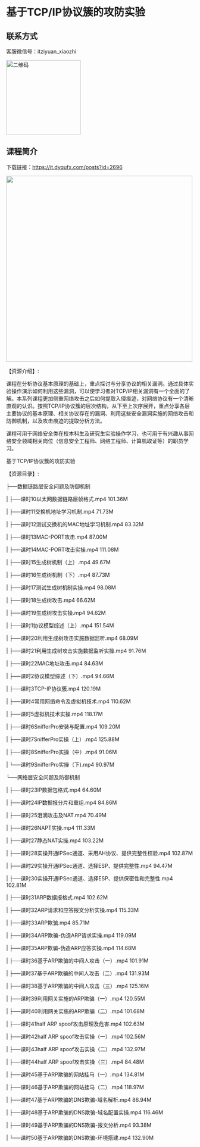 # 基于TCP/IP协议簇的攻防实验

## 联系方式

客服微信号：itziyuan_xiaozhi

<img src="https://ziyuanyun.oss-cn-guangzhou.aliyuncs.com/common/20240614073449/666b82192834a.jpg" width="200" height="200" alt="二维码">

## 课程简介

下载链接：https://it.dyqufx.com/posts?id=2696

<img src="https://ziyuanyun.oss-cn-guangzhou.aliyuncs.com/yun/20240515184226/664491925096f.jpg" width="500" alt="">

  【资源介绍】:

 课程在分析协议基本原理的基础上，重点探讨与分享协议的相关漏洞。通过具体实验操作演示如何利用这些漏洞，可以使学习者对TCP/IP相关漏洞有一个全面的了解。本系列课程更加侧重网络攻击之后如何提取入侵痕迹，对网络协议有一个清晰直观的认识。按照TCP/IP协议簇的层次结构，从下至上次序展开，重点分享各层主要协议的基本原理、相关协议存在的漏洞、利用这些安全漏洞实施的网络攻击和防御机制，以及攻击痕迹的提取分析方法。

 课程可用于网络安全类在校本科生及研究生实验操作学习，也可用于有兴趣从事网络安全领域相关岗位（信息安全工程师、网络工程师、计算机取证等）的职员学习。

 基于TCP/IP协议簇的攻防实验



 【资源目录】:

 ├──数据链路层安全问题及防御机制

 | ├──课时10以太网数据链路层帧格式.mp4 101.36M

 | ├──课时11交换机地址学习机制.mp4 71.73M

 | ├──课时12测试交换机的MAC地址学习机制.mp4 83.32M

 | ├──课时13MAC-PORT攻击.mp4 87.00M

 | ├──课时14MAC-PORT攻击实操.mp4 111.08M

 | ├──课时15生成树机制（上）.mp4 49.67M

 | ├──课时16生成树机制（下）.mp4 87.73M

 | ├──课时17测试生成树机制实操.mp4 98.08M

 | ├──课时18生成树攻击.mp4 66.62M

 | ├──课时19生成树攻击实操.mp4 94.62M

 | ├──课时1协议模型综述（上）.mp4 151.54M

 | ├──课时20利用生成树攻击实施数据监听.mp4 68.09M

 | ├──课时21利用生成树攻击实施数据监听实操.mp4 91.76M

 | ├──课时22MAC地址攻击.mp4 84.63M

 | ├──课时2协议模型综述（下）.mp4 94.66M

 | ├──课时3TCP-IP协议簇.mp4 120.19M

 | ├──课时4常用网络命令及虚拟机技术.mp4 110.62M

 | ├──课时5虚拟机技术实操.mp4 118.17M

 | ├──课时6SnifferPro安装与配置.mp4 109.20M

 | ├──课时7SnifferPro实操（上）.mp4 125.88M

 | ├──课时8SnifferPro实操（中）.mp4 91.06M

 | └──课时9SnifferPro实操（下).mp4 90.97M

 └──网络层安全问题及防御机制

 | ├──课时23IP数据包格式.mp4 64.60M

 | ├──课时24IP数据报分片和重组.mp4 84.86M

 | ├──课时25泪滴攻击及NAT.mp4 70.49M

 | ├──课时26NAPT实操.mp4 111.33M

 | ├──课时27静态NAT实操.mp4 103.22M

 | ├──课时28实操开通IPSec通道、采用AH协议、提供完整性校验.mp4 102.87M

 | ├──课时29实操开通IPSec通道、选择ESP、提供完整性.mp4 94.47M

 | ├──课时30实操开通IPSec通道、选择ESP、提供保密性和完整性.mp4 102.81M

 | ├──课时31ARP数据报格式.mp4 102.62M

 | ├──课时32ARP请求和应答报文分析实操.mp4 115.33M

 | ├──课时33ARP欺骗.mp4 85.71M

 | ├──课时34ARP欺骗-伪造ARP请求实操.mp4 119.09M

 | ├──课时35ARP欺骗-伪造ARP应答实操.mp4 114.68M

 | ├──课时36基于ARP欺骗的中间人攻击（一）.mp4 101.91M

 | ├──课时37基于ARP欺骗的中间人攻击（二）.mp4 131.93M

 | ├──课时38基于ARP欺骗的中间人攻击（三）.mp4 125.16M

 | ├──课时39利用网关实施的ARP欺骗（一）.mp4 120.55M

 | ├──课时40利用网关实施的ARP欺骗（二）.mp4 101.68M

 | ├──课时41half ARP spoof攻击原理及危害.mp4 102.63M

 | ├──课时42half ARP spoof攻击实操（一）.mp4 102.56M

 | ├──课时43half ARP spoof攻击实操（二）.mp4 132.97M

 | ├──课时44half ARP spoof攻击实操（三）.mp4 84.48M

 | ├──课时45基于ARP欺骗的网站挂马（一）.mp4 134.81M

 | ├──课时46基于ARP欺骗的网站挂马（二）.mp4 118.97M

 | ├──课时47基于ARP欺骗的DNS欺骗-域名解析.mp4 86.94M

 | ├──课时48基于ARP欺骗的DNS欺骗-域名配置实操.mp4 116.46M

 | ├──课时49基于ARP欺骗的DNS欺骗-报文分析.mp4 93.38M

 | └──课时50基于ARP欺骗的DNS欺骗-环境搭建.mp4 132.90M

  